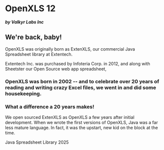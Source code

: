 # OpenXLS 12
***by Valkyr Labs Inc***

## We're back, baby!

OpenXLS was originally born as  ExtenXLS, our commercial Java Spreadsheet library at Extentech.

Extentech Inc. was purchased by Infoteria Corp. in 2012, and along with Sheetster our Open Source web app spreadsheet, 

### OpenXLS was born in 2002 -- and to celebrate over 20 years of reading and writing crazy Excel files, we went in and did some housekeeping.



### What a difference a 20 years makes!

We open sourced ExtenXLS as OpenXLS a few years after initial development. When we wrote the first versions of OpenXLS, Java was a far less mature language. In fact, it was the upstart, new kid on the block at the time.



Java Spreadsheet Library 2025
